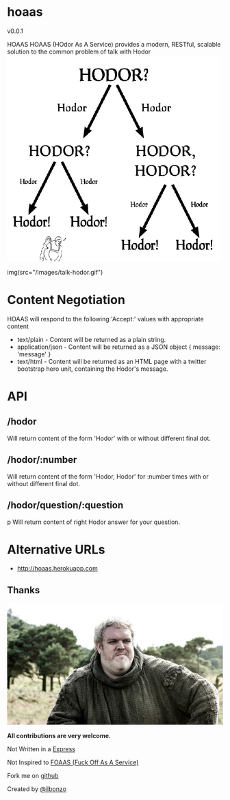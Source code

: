 hoaas
=====

v0.0.1

HOAAS HOAAS (HOdor As A Service) provides a modern, RESTful, scalable solution to the common problem of talk with Hodor
![Hodor](https://github.com/ilbonzo/hoaas/raw/master/public/images/talk-hodor.gif "Hodor")

img(src="/images/talk-hodor.gif")

# Content Negotiation

HOAAS will respond to the following 'Accept:' values with appropriate content

* text/plain - Content will be returned as a plain string.
* application/json - Content will be returned as a JSON object { message: 'message' }
* text/html - Content will be returned as an HTML page with a twitter bootstrap hero unit, containing the Hodor's message.

# API

## /hodor

Will return content of the form 'Hodor' with or without different final dot.

## /hodor/:number
Will return content of the form 'Hodor, Hodor' for :number times with or without different final dot.

## /hodor/question/:question
p Will return content of right Hodor answer for your question.

# Alternative URLs

- http://hoaas.herokuapp.com


## Thanks

![Hodor](https://github.com/ilbonzo/hoaas/raw/master/public/images/1-hodor.jpg "Hodor")

__All contributions are very welcome.__

Not Written in a [Express](http://expressjs.com/)

Not Inspired to [FOAAS (Fuck Off As A Service)](http://foaas.com/)

Fork me on [github](https://github.com/ilbonzo/hoaas)

Created by [@ilbonzo](https://twitter.com/ilbonzo)
